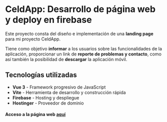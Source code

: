 # CeldApp: Desarrollo de página web y deploy en firebase

Este proyecto consta del diseño e implementación de una **landing page** para mi proyecto CeldApp.  
  
Tiene como objetivo **informar** a los usuarios sobre las funcionalidades de la aplicación, proporcionar un link de **reporte de problemas y contacto**, como así también la posibilidad de **descargar** la aplicación móvil.

## Tecnologías utilizadas

+ **Vue 3** - Framework progresivo de JavaScript
+ **Vite** - Herramienta de desarrollo y construcción rápida
+ **Firebase** - Hosting y despliegue
+ **Hostinger** - Proveedor de dominio

  
#### Acceso a la página web [aquí](https://celdapp.site)
